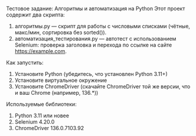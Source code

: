 Тестовое задание: Алгоритмы и автоматизация на Python
Этот проект содержит два скрипта:

1) алгоритмы.py — скрипт для работы с числовыми списками (чётные, макс/мин, сортировка без sorted()).
2) автоматизация_тестирования.py — автотест с использованием Selenium: проверка заголовка и перехода по ссылке на сайте https://example.com.

Как запустить:

1) Установите Python (убедитесь, что установлен Python 3.11+)
2) Установите виртуальное окружение
3) Установите ChromeDriver (скачайте ChromeDriver той же версии, что и ваш Chrome (например, 136.*))

Используемые библиотеки:
1) Python 3.11 или новее
2) Selenium 4.20.0
3) ChromeDriver 136.0.7103.92